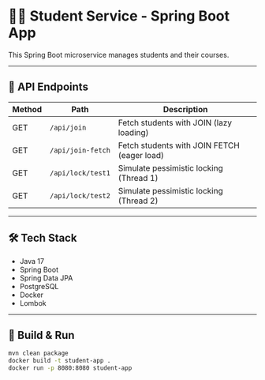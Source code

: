 # 🧑‍🎓 Student Service - Spring Boot App

This Spring Boot microservice manages students and their courses.

---

## 🚀 API Endpoints

| Method | Path              | Description                                 |
|--------|-------------------|---------------------------------------------|
| GET    | `/api/join`       | Fetch students with JOIN (lazy loading)     |
| GET    | `/api/join-fetch` | Fetch students with JOIN FETCH (eager load) |
| GET    | `/api/lock/test1` | Simulate pessimistic locking (Thread 1)     |
| GET    | `/api/lock/test2` | Simulate pessimistic locking (Thread 2)     |

---

## 🛠 Tech Stack

- Java 17
- Spring Boot
- Spring Data JPA
- PostgreSQL
- Docker
- Lombok

---

## 🧪 Build & Run

```bash
mvn clean package
docker build -t student-app .
docker run -p 8080:8080 student-app
